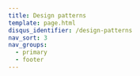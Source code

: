 ```yaml
---
title: Design patterns
template: page.html
disqus_identifier: /design-patterns
nav_sort: 3
nav_groups:
  - primary
  - footer
---
```

